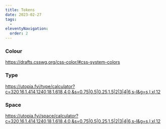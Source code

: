 ```yaml
---
title: Tokens
date: 2023-02-27
tags:
  -
eleventyNavigation:
  order: 2
---
```


### Colour

<https://drafts.csswg.org/css-color/#css-system-colors>

### Type

<https://utopia.fyi/type/calculator?c=320,16,1.414,1240,18,1.618,4,0,&s=0.75|0.5|0.25,1.5|2|3|4|6,s-l&g=s,l,xl,12>

### Space

<https://utopia.fyi/space/calculator?c=320,16,1.414,1240,18,1.618,4,0,&s=0.75|0.5|0.25,1.5|2|3|4|6,s-l&g=s,l,xl,12>
